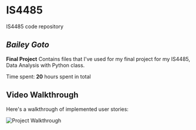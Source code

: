 # IS4485
IS4485 code repository 

## *Bailey Goto*

**Final Project** Contains files that I've used for my final project for my IS4485, Data Analysis with Python class.

Time spent: **20** hours spent in total

## Video Walkthrough

Here's a walkthrough of implemented user stories:

<img src='https://youtu.be/AgXBBWEoWkg' title='Project Walkthrough' width='' alt='Project Walkthrough' />

